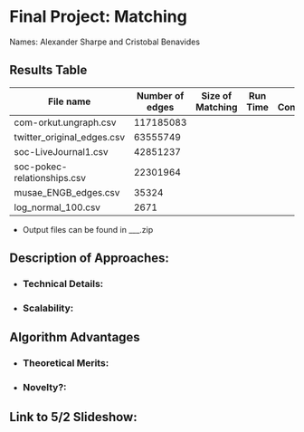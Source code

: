 # Final Project: Matching

Names: Alexander Sharpe and Cristobal Benavides

## Results Table

|           File name           |        Number of edges       | Size of Matching | Run Time | Core Configuration |
| ------------------------------| ---------------------------- | --- | ----| ---|
| com-orkut.ungraph.csv         | 117185083                    | | | |
| twitter_original_edges.csv    | 63555749                     | | | |
| soc-LiveJournal1.csv          | 42851237                     | | | |
| soc-pokec-relationships.csv   | 22301964                     | | | |
| musae_ENGB_edges.csv          | 35324                        | | | |
| log_normal_100.csv            | 2671                         | | | |

* Output files can be found in ___.zip
  
## Description of Approaches: 

- ### Technical Details:
- ### Scalability:

## Algorithm Advantages

- ### Theoretical Merits:
- ### Novelty?:

## Link to 5/2 Slideshow:

